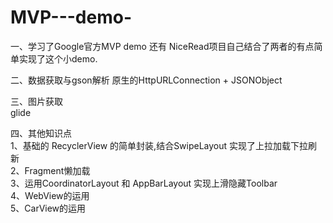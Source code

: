 # MVP---demo-
一、学习了Google官方MVP demo 还有 NiceRead项目自己结合了两者的有点简单实现了这个小demo.

二、数据获取与gson解析
    原生的HttpURLConnection + JSONObject 

三、图片获取<br>
    glide<br>

四、其他知识点<br>
  1、基础的 RecyclerView 的简单封装,结合SwipeLayout 实现了上拉加载下拉刷新<br>
  2、Fragment懒加载<br>
  3、运用CoordinatorLayout 和 AppBarLayout 实现上滑隐藏Toolbar<br>
  4、WebView的运用<br>
  5、CarView的运用<br>

